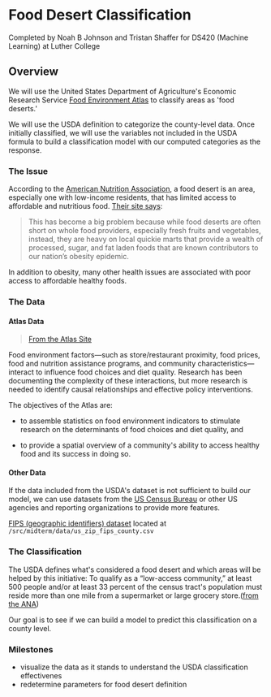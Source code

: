 
# Food Desert Classification
Completed by Noah B Johnson and Tristan Shaffer for DS420 (Machine Learning) at Luther College

## Overview
We will use the United States Department of Agriculture's Economic Research Service [Food Environment Atlas](https://www.ers.usda.gov/data-products/food-environment-atlas/data-access-and-documentation-downloads/) to classify areas as 'food deserts.'

We will use the USDA definition to categorize the county-level data. Once initially classified, we will use the variables not included in the USDA formula to build a classification model with our computed categories as the response.

### The Issue
According to the [American Nutrition Association](http://americannutritionassociation.org/), a food desert is an area, especially one with low-income residents, that has limited access to affordable and nutritious food. [Their site says](http://americannutritionassociation.org/newsletter/usda-defines-food-deserts):
> This has become a big problem because while food deserts are often short on whole food providers, especially fresh fruits and vegetables, instead, they are heavy on local quickie marts that provide a wealth of processed, sugar, and fat laden foods that are known contributors to our nation’s obesity epidemic.

In addition to obesity, many other health issues are associated with poor access to affordable healthy foods.

### The Data

#### Atlas Data

> [From the Atlas Site](https://www.ers.usda.gov/data-products/food-environment-atlas/about-the-atlas/)

Food environment factors—such as store/restaurant proximity, food prices, food and nutrition assistance programs, and community characteristics—interact to influence food choices and diet quality. Research has been documenting the complexity of these interactions, but more research is needed to identify causal relationships and effective policy interventions.

The objectives of the Atlas are:

  - to assemble statistics on food environment indicators to stimulate research on the determinants of food choices and diet quality, and
  
  - to provide a spatial overview of a community's ability to access healthy food and its success in doing so.

#### Other Data

If the data included from the USDA's dataset is not sufficient to build our model, we can use datasets from the [US Census Bureau](https://census.gov) or other US agencies and reporting organizations to provide more features.

[FIPS (geographic identifiers) dataset](https://www.census.gov/geographies/reference-files/2017/demo/popest/2017-fips.html) located at `/src/midterm/data/us_zip_fips_county.csv`

### The Classification
The USDA defines what's considered a food desert and which areas will be helped by this initiative:  To qualify as a “low-access community,” at least 500 people and/or at least 33 percent of the census tract's population must reside more than one mile from a supermarket or large grocery store.([from the ANA](http://americannutritionassociation.org/newsletter/usda-defines-food-deserts))

Our goal is to see if we can build a model to predict this classification on a county level.

### Milestones
 - visualize the data as it stands to understand the USDA classification effectivenes
 - redetermine parameters for food desert definition
